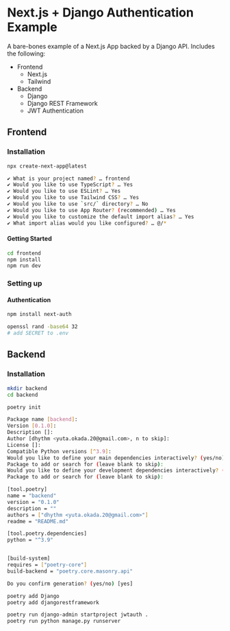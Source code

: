 # Next.js + Django Authentication Example

A bare-bones example of a Next.js App backed by a Django API.
Includes the following:

- Frontend
  - Next.js
  - Tailwind
- Backend
  - Django
  - Django REST Framework
  - JWT Authentication

## Frontend

### Installation

```sh
npx create-next-app@latest

✔ What is your project named? … frontend
✔ Would you like to use TypeScript? … Yes
✔ Would you like to use ESLint? … Yes
✔ Would you like to use Tailwind CSS? … Yes
✔ Would you like to use `src/` directory? … No
✔ Would you like to use App Router? (recommended) … Yes
✔ Would you like to customize the default import alias? … Yes
✔ What import alias would you like configured? … @/*
```

#### Getting Started

```sh
cd frontend
npm install
npm run dev
```

### Setting up

#### Authentication

```sh
npm install next-auth
```

```sh
openssl rand -base64 32
# add SECRET to .env
```

## Backend

### Installation

```sh
mkdir backend
cd backend
```

```sh
poetry init

Package name [backend]:
Version [0.1.0]:
Description []:
Author [dhythm <yuta.okada.20@gmail.com>, n to skip]:
License []:
Compatible Python versions [^3.9]:
Would you like to define your main dependencies interactively? (yes/no) [yes]
Package to add or search for (leave blank to skip):
Would you like to define your development dependencies interactively? (yes/no) [yes]
Package to add or search for (leave blank to skip):

[tool.poetry]
name = "backend"
version = "0.1.0"
description = ""
authors = ["dhythm <yuta.okada.20@gmail.com>"]
readme = "README.md"

[tool.poetry.dependencies]
python = "^3.9"


[build-system]
requires = ["poetry-core"]
build-backend = "poetry.core.masonry.api"

Do you confirm generation? (yes/no) [yes]
```

```sh
poetry add Django
poetry add djangorestframework
```

```sh
poetry run django-admin startproject jwtauth .
poetry run python manage.py runserver
```

